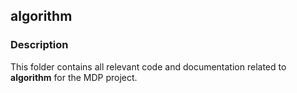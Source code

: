 ## algorithm

### Description
This folder contains all relevant code and documentation related to **algorithm** for the MDP project.